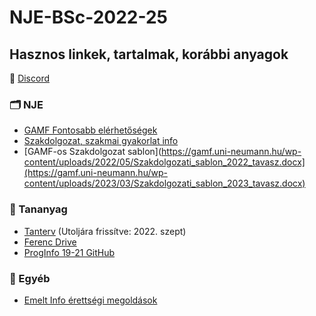 # NJE-BSc-2022-25


## Hasznos linkek, tartalmak, korábbi anyagok

📌 [Discord](https://discord.com/invite/vKtBDW9q)

### 🗂️ NJE

 - [GAMF Fontosabb elérhetőségek](https://gamf.uni-neumann.hu/elerhetosegek/)    
-  [Szakdolgozat, szakmai gyakorlat info](https://gamf.uni-neumann.hu/oktatasszervezes/)    
-  [GAMF-os Szakdolgozat sablon](https://gamf.uni-neumann.hu/wp-content/uploads/2022/05/Szakdolgozati_sablon_2022_tavasz.docx](https://gamf.uni-neumann.hu/wp-content/uploads/2023/03/Szakdolgozati_sablon_2023_tavasz.docx)

### 📑 Tananyag

-  [Tanterv](https://docs.google.com/spreadsheets/d/1-UtvQ8ju0Q13L-adUsDRnnEG6AU9YYKp/edit?usp=share_link&ouid=111549632376799464225&rtpof=true&sd=true)  (Utoljára frissítve: 2022. szept)
-  [Ferenc Drive](https://drive.google.com/drive/folders/1YGXtAWdWSq3kCpfSq0C0Zt9wF_01O2VL)
-  [ProgInfo 19-21 GitHub](https://github.com/dominicus75/proginfo-foszk-2019-21/blob/master/README.md)

### 🔖 Egyéb

-  [Emelt Info érettségi megoldások](https://www.informatikatanarok.hu/erettsegi-feladatok/emelt-szintu-informatika-erettsegi-feladatok-es-megoldasok)
